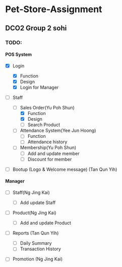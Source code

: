 # Pet-Store-Assignment
## DCO2 Group 2 sohi

### TODO:
#### POS System
- [x] Login
  - [x] Function
  - [x] Design
  - [x] Login for Manager
- [ ] Staff
  - [ ] Sales Order(Yu Poh Shun)
    - [x] Function
    - [x] Design
    - [ ] Search Product
  - [ ] Attendance System(Yee Jun Hoong)
    - [ ] Function
    - [ ] Attendance history
  - [ ] Membership(Yu Poh Shun)
    - [ ] Add and update member
    - [ ] Discount for member
- [ ] Bootup (Logo & Welcome message) (Tan Qun Yih)


#### Manager
- [ ] Staff(Ng Jing Kai)
  - [ ] Add update Staff 
- [ ] Product(Ng Jing Kai)
  - [ ] Add and update Product
- [ ] Reports (Tan Qun Yih)
  - [ ] Daily Summary
  - [ ] Transaction History
- [ ] Promotion (Ng Jing Kai)
  

